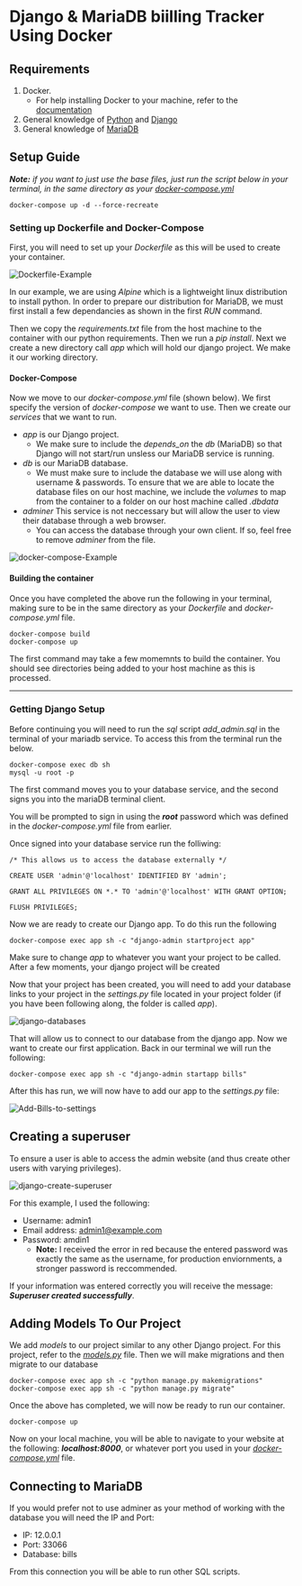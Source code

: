 # Django & MariaDB biilling Tracker Using Docker

## Requirements

1. Docker.
    - For help installing Docker to your machine, refer to the [documentation](https://docs.docker.com/get-docker/)
2. General knowledge of [Python](https://www.python.org/doc/) and [Django](https://docs.djangoproject.com/en/3.2/)
3. General knowledge of [MariaDB](https://mariadb.org/documentation/)

## Setup Guide

_**Note:** if you want to just use the base files, just run the script below in your terminal, in the same directory as your [docker-compose.yml](docker-compose.yml)_

    docker-compose up -d --force-recreate

### Setting up Dockerfile and Docker-Compose

First, you will need to set up your _Dockerfile_ as this will be used to create your container.

![Dockerfile-Example](./images/Dockerfile.png)

In our example, we are using _Alpine_ which is a lightweight linux distribution to install python. In order to prepare our distribution for MariaDB, we must first install a few dependancies as shown in the first _RUN_ command.

Then we copy the _requirements.txt_ file from the host machine to the container with our python requirements. Then we run a _pip install_. Next we create a new directory call _app_ which will hold our django project. We make it our working directory.

#### Docker-Compose

Now we move to our _docker-compose.yml_ file (shown below). We first specify the version of _docker-compose_ we want to use. Then we create our _services_ that we want to run.

- _app_ is our Django project.
  - We make sure to include the *depends_on* the _db_ (MariaDB) so that Django will not start/run unsless our MariaDB service is running.
- _db_ is our MariaDB database.
  - We must make sure to include the database we will use along with username & passwords. To ensure that we are able to locate the database files on our host machine, we include the _volumes_ to map from the container to a folder on our host machine called _.dbdata_
- _adminer_ This service is not neccessary but will allow the user to view their database through a web browser.
  - You can access the database through your own client. If so, feel free to remove _adminer_ from the file.

![docker-compose-Example](./images/docker-compose.png)

#### Building the container

Once you have completed the above run the following in your terminal, making sure to be in the same directory as your _Dockerfile_ and _docker-compose.yml_ file.

    docker-compose build
    docker-compose up

The first command may take a few momemnts to build the container. You should see directories being added to your host machine as this is processed.

----------------------------------------------

### Getting Django Setup

Before continuing you will need to run the _sql_ script _add_admin.sql_ in the terminal of your mariadb service. To access this from the terminal run the below.

    docker-compose exec db sh
    mysql -u root -p

The first command moves you to your database service, and the second signs you into the mariaDB terminal client.

You will be prompted to sign in using the _**root**_ password which was defined in the _docker-compose.yml_ file from earlier.

Once signed into your database service run the folliwing:

    /* This allows us to access the database externally */

    CREATE USER 'admin'@'localhost' IDENTIFIED BY 'admin';

    GRANT ALL PRIVILEGES ON *.* TO 'admin'@'localhost' WITH GRANT OPTION;

    FLUSH PRIVILEGES;

Now we are ready to create our Django app. To do this run the following

    docker-compose exec app sh -c "django-admin startproject app"

Make sure to change _app_ to whatever you want your project to be called. After a few moments, your django project will be created

Now that your project has been created, you will need to add your database links to your project in the _settings.py_ file located in your project folder (if you have been following along, the folder is called _app_).

![django-databases](/images/django-databases.png)

That will allow us to connect to our database from the django app. Now we want to create our first application. Back in our terminal we will run the following:

    docker-compose exec app sh -c "django-admin startapp bills"

After this has run, we will now have to add our app to the _settings.py_ file:

![Add-Bills-to-settings](/images/django-settings-bills.png)

## Creating a superuser

To ensure a user is able to access the admin website (and thus create other users with varying privileges).

![django-create-superuser](/images/django-create-superuser.png)

For this example, I used the following:

- Username: admin1
- Email address: admin1@example.com
- Password: amdin1
  - **Note:** I received the error in red because the entered password was exactly the same as the username, for production enviornments, a stronger password is reccommended.

If your information was entered correctly you will receive the message: _**Superuser created successfully**_.

## Adding Models To Our Project

We add _models_ to our project similar to any other Django project. For this project, refer to the _[models.py](/app/bills/models.py)_ file. Then we will make migrations and then migrate to our database

    docker-compose exec app sh -c "python manage.py makemigrations"
    docker-compose exec app sh -c "python manage.py migrate"

Once the above has completed, we will now be ready to run our container.

    docker-compose up

Now on your local machine, you will be able to navigate to your website at the following: _**localhost:8000**_, or whatever port you used in your _[docker-compose.yml](docker-compose.yml)_ file.

## Connecting to MariaDB

If you would prefer not to use adminer as your method of working with the database you will need the IP and Port:

- IP: 12.0.0.1
- Port: 33066
- Database: bills

From this connection you will be able to run other SQL scripts.
